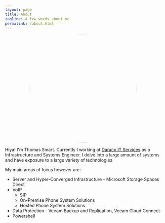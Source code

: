 ```yaml
---
layout: page
title: About
tagline: A few words about me
permalink: /about.html
---
```


<img src="{{site.url}}/assets/img/HeadShot.png" alt="Mug Shot" style="width: 350px; display: block; margin-left: auto; margin-right: auto;
webkit-border-radius: 50em;
	-moz-border-radius: 50em;
	border-radius: 50em;"/>

Hiya! I'm Thomas Smart. Currently I working at [Daraco IT Services](http://www.daraco.com.au) as a Infrastructure and Systems Engineer. I delve into a large amount of systems and have exposure to a large variety of technologies.

My main areas of focus however are:

* Server and Hyper-Converged Infrastructure - Microsoft Storage Spaces Direct
* VoIP
	* SIP
	* On-Premise Phone System Solutions
	* Hosted Phone System Solutions
* Data Protection - Veeam Backup and Replication, Veeam Cloud Connect
* Powershell
